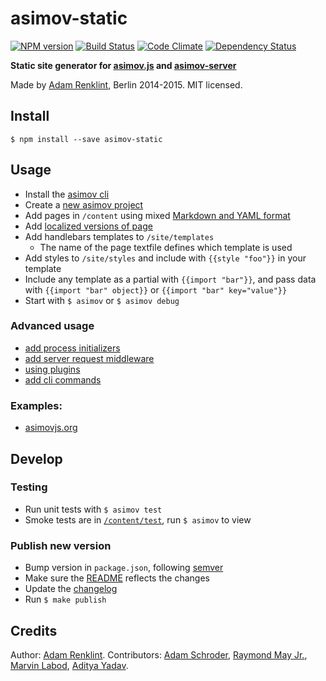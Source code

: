 asimov-static
================

[![NPM version](https://badge.fury.io/js/asimov-static.png)](http://badge.fury.io/js/asimov-static) [![Build Status](https://travis-ci.org/adamrenklint/asimov-static.png?branch=master)](https://travis-ci.org/adamrenklint/asimov-static) [![Code Climate](https://codeclimate.com/github/adamrenklint/asimov-static.png)](https://codeclimate.com/github/adamrenklint/asimov-static) [![Dependency Status](https://david-dm.org/adamrenklint/asimov-static.png?theme=shields.io)](https://david-dm.org/adamrenklint/asimov-static)

**Static site generator for [asimov.js](http://github.com/adamrenklint/asimov) and [asimov-server](http://github.com/adamrenklint/asimov-server)**

Made by [Adam Renklint](http://adamrenklint.com), Berlin 2014-2015. MIT licensed.

## Install

```
$ npm install --save asimov-static
```

## Usage

- Install the [asimov cli](https://github.com/adamrenklint/asimov.js#getting-started)
- Create a [new asimov project](https://github.com/adamrenklint/asimov.js#create-a-new-project)
- Add pages in ```/content``` using mixed [Markdown and YAML format](https://github.com/adamrenklint/asimov-static/blob/master/content/home.txt)
- Add [localized versions of page](https://github.com/adamrenklint/asimov-static/blob/master/content/home.de.txt)
- Add handlebars templates to ```/site/templates```
  - The name of the page textfile defines which template is used
- Add styles to ```/site/styles``` and include with ```{{style "foo"}}``` in your template
- Include any template as a partial with ```{{import "bar"}}```, and pass data with ```{{import "bar" object}}``` or ```{{import "bar" key="value"}}```
- Start with ```$ asimov``` or ```$ asimov debug```

### Advanced usage

- [add process initializers](https://github.com/adamrenklint/asimov.js#initializers)
- [add server request middleware](https://github.com/adamrenklint/asimov-server#middleware)
- [using plugins](https://github.com/adamrenklint/asimov.js#adding-plugins)
- [add cli commands](https://github.com/adamrenklint/asimov.js#create-a-new-command)

### Examples:

- [asimovjs.org](https://github.com/adamrenklint/asimovjs.org)

## Develop

### Testing

- Run unit tests with ```$ asimov test```
- Smoke tests are in [```/content/test```](https://github.com/adamrenklint/asimov-static/tree/master/content/test), run ```$ asimov``` to view

### Publish new version

- Bump version in ```package.json```, following [semver](http://semver.org/)
- Make sure the [README](https://github.com/adamrenklint/asimov-static/blob/master/README.md) reflects the changes
- Update the [changelog](https://github.com/adamrenklint/asimov-static/blob/master/CHANGELOG.md)
- Run ```$ make publish```

## Credits

Author: [Adam Renklint](http://adamrenklint.com). Contributors: [Adam Schroder](https://github.com/adamschroder), [Raymond May Jr.](https://github.com/octatone), [Marvin Labod](https://github.com/mlabod), [Aditya Yadav](https://github.com/netroy).